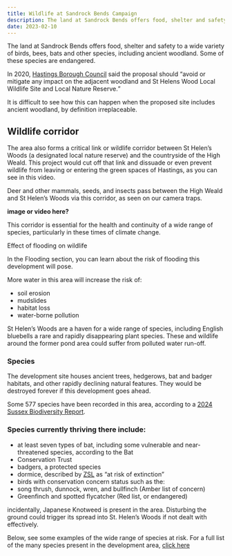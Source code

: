 ```yaml
---
title: Wildlife at Sandrock Bends Campaign
description: The land at Sandrock Bends offers food, shelter and safety to a wide variety of birds, bees, bats and other species, including ancient woodland. Some of these species are endangered.
date: 2023-02-10
---
```



The land at Sandrock Bends offers food, shelter and safety to a wide variety of birds, bees, bats and other species, including ancient woodland. Some of these species are endangered.

In 2020, <a href="https://www.hastings.gov.uk/planning/policy/new-local-plan/site-allocation/HL19/" target="_blank">Hastings Borough Council</a> said the proposal should <q>avoid or mitigate any impact on the adjacent woodland and St Helens Wood Local Wildlife Site and Local Nature Reserve.</q>

It is difficult to see how this can happen when the proposed site includes ancient woodland, by definition irreplaceable.
        
<h2 class="text-lime-900">Wildlife corridor</h2>

The area also forms a critical link or wildlife corridor between St Helen’s Woods (a designated local nature reserve) and the countryside of the High Weald. This project would cut off that link and dissuade or even prevent wildlife from leaving or entering the green spaces of Hastings, as you can see in this video.

<!--<lite-youtube videoid="6NiaqVMyYic" playlabel="Sandrock Bends - Hastings" params="controls=0&start=10&end=30&modestbranding=2&rel=0&enablejsapi=1" class="max-w-full" />-->
[//]: <> (Link in video DJI_0074.MP4 under 30 Jan 2024 in 20 Drone pictures folder to illustrate corridor)           

Deer and other mammals, seeds, and insects pass between the High Weald and St Helen’s Woods via this corridor, as seen on our camera traps. 

**image or video here?**

This corridor is essential for the health and continuity of a wide range of species, particularly in
these times of climate change.

Effect of flooding on wildlife

In the Flooding section, you can learn about the risk of flooding this development will pose.

More water in this area will increase the risk of:

- soil erosion
- mudslides
- habitat loss
- water-borne pollution

St Helen’s Woods are a haven for a wide range of species, including English bluebells a rare and rapidly disappearing plant species. These and wildlife around the former pond area could suffer from polluted water run-off.

### Species

The development site houses ancient trees, hedgerows, bat and badger habitats, and other rapidly declining natural features. They would be destroyed forever if this development goes ahead.

Some 577 species have been recorded in this area, according to a [2024 Sussex Biodiversity Report](https://drive.google.com/file/d/1UK5epcs_PTxetkK2WuW6F0oGQgpkHcJq/view?usp=drive_link).

### Species currently thriving there include:

- at least seven types of bat, including some vulnerable and near-threatened species, according to the Bat
- Conservation Trust
- badgers, a protected species
- dormice, described by [ZSL](https://www.zsl.org/what-we-do/species/hazel-dormouse) as “at risk of extinction”
- birds with conservation concern status such as the:
- song thrush, dunnock, wren, and bullfinch (Amber list of concern)
- Greenfinch and spotted flycatcher (Red list, or endangered)

incidentally, Japanese Knotweed is present in the area. Disturbing the ground could trigger its spread into St. Helen’s Woods if not dealt with effectively.

Below, see some examples of the wide range of species at risk. For a full list of the many species present in the development area, [click here](https://docs.google.com/document/d/1AVMSJ8-2m9DTbCgjz8OXNVp7Ll-3O3Zy/edit?usp=sharing&ouid=103328005512132049229&rtpof=true&sd=true)
